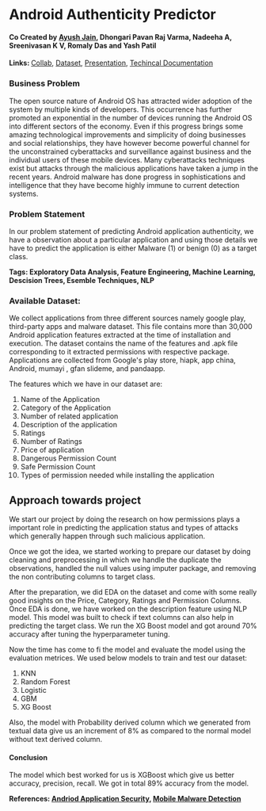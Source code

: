 # Android Authenticity Predictor
#### Co Created by [Ayush Jain](https://www.linkedin.com/in/ayush-jain-290b5a141/), Dhongari Pavan Raj Varma, Nadeeha A, Sreenivasan K V, Romaly Das and Yash Patil


<b> Links: </b> [Collab](https://github.com/ishu1995/Android_authentication-/blob/main/TEAM_REALITY_ANDRIOD_AUTHENTICITY_PREDICTION.ipynb), [Dataset](https://drive.google.com/file/d/1g9jc_Uqe894P1tYIARC9uZzVF0t0M6gX/view?usp=sharing), [Presentation](https://drive.google.com/file/d/1RC7g4z8JihggzZwtSkoYODigEBcq7liK/view?usp=sharing), [Techincal Documentation](https://docs.google.com/document/d/1ftD_ItXG7caQg-k7BEWGed_kln0jXhDJ/edit?usp=sharing&ouid=115811449159523075548&rtpof=true&sd=true)

<h3> Business Problem </h3>
The open source nature of Android OS has attracted wider adoption of the system by multiple kinds of developers. This occurrence has further promoted an exponential in the number of devices running the Android OS into different sectors of the economy. Even if this progress brings some amazing technological improvements and simplicity of doing businesses and social relationships, they have however become powerful channel for the unconstrained cyberattacks and surveillance against business and the individual users of these mobile devices. Many cyberattacks techniques exist but attacks through the malicious applications have taken a jump in the recent years. Android malware has done progress in sophistications and intelligence that they have become highly immune to current detection systems. 

<h3> Problem Statement </h3> 
In our problem statement of predicting Android application authenticity, we have a observation about a particular application and using those details we have to predict the application is either Malware (1) or benign (0) as a target class.

<b> Tags: Exploratory Data Analysis, Feature Engineering, Machine Learning, Descision Trees, Esemble Techniques, NLP </b>

<h3> Available Dataset: </h3>
We collect applications from three different sources namely google play, third-party apps and malware dataset. This file contains more than 30,000 Android application features extracted at the time of installation and execution. The dataset contains the name of the features and .apk file corresponding to it extracted permissions with respective package. Applications are collected from Google's play store, hiapk, app china, Android, mumayi , gfan slideme, and pandaapp. 

The features which we have in our dataset are: 

1. Name of the Application 
2. Category of the Application 
3. Number of related application 
4. Description of the application 
5. Ratings
6. Number of Ratings 
7. Price of application 
8. Dangerous Permission Count 
9. Safe Permission Count 
10. Types of permission needed while installing the application 

## Approach towards project 
We start our project by doing the research on how permissions plays a important role in predicting the application status and types of attacks which generally happen through such malicious application. 

Once we got the idea, we started working to prepare our dataset by doing cleaning and preprocessing in which we handle the duplicate the observations, handled the null values using imputer package, and removing the non contributing columns to target class. 

After the preparation, we did EDA on the dataset and come with some really good insights on the Price, Category, Ratings and Permission Columns. Once EDA is done, we have worked on the description feature using NLP model. This model was built to check if text columns can also help in predicting the target class. We run the XG Boost model and got around 70% accuracy after tuning the hyperparameter tuning. 


Now the time has come to fi the model and evaluate the model using the evaluation metrices. We used below models to train and test our dataset: 
1. KNN
2. Random Forest 
3. Logistic 
4. GBM 
5. XG Boost

Also, the model with Probability derived column which we generated from textual data give us an increment of 8% as compared to the normal model without text derived column. 

<h4> Conclusion </h4>
The model which best worked for us is XGBoost which give us better accuracy, precision, recall. We got in total 89% accuracy from the model.   

<b> References: [Andriod Application Security](https://www.researchgate.net/publication/318326749_Predicting_Android_Application_Security_and_Privacy_Risk_with_Static_Code_Metrics), [Mobile Malware Detection](https://www.mdpi.com/2079-9292/10/13/1606/pdf)</b>
